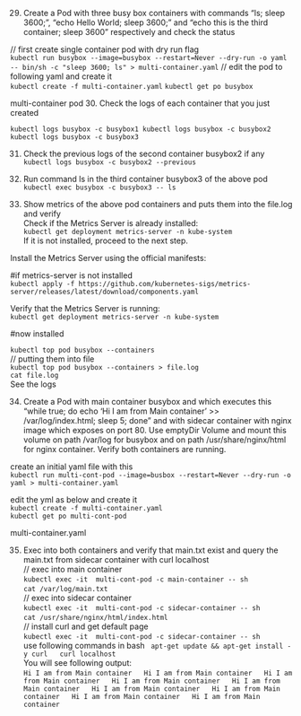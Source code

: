29. Create a Pod with three busy box containers with commands “ls; sleep 3600;”, “echo Hello World; sleep 3600;” and “echo this is the third container; sleep 3600” respectively and check the status

// first create single container pod with dry run flag  
`kubectl run busybox --image=busybox --restart=Never --dry-run -o yaml -- bin/sh -c "sleep 3600; ls" > multi-container.yaml`
// edit the pod to following yaml and create it  
`kubectl create -f multi-container.yaml`
`kubectl get po busybox`

multi-container pod
30. Check the logs of each container that you just created

`kubectl logs busybox -c busybox1
kubectl logs busybox -c busybox2
kubectl logs busybox -c busybox3`

31. Check the previous logs of the second container busybox2 if any  
`kubectl logs busybox -c busybox2 --previous`

32. Run command ls in the third container busybox3 of the above pod  
`kubectl exec busybox -c busybox3 -- ls`

33. Show metrics of the above pod containers and puts them into the file.log and verify  
Check if the Metrics Server is already installed:  
`kubectl get deployment metrics-server -n kube-system`  
If it is not installed, proceed to the next step.  

Install the Metrics Server using the official manifests:  

#if  metrics-server is not installed  
`kubectl apply -f https://github.com/kubernetes-sigs/metrics-server/releases/latest/download/components.yaml`  

Verify that the Metrics Server is running:  
`kubectl get deployment metrics-server -n kube-system`  

#now installed  

`kubectl top pod busybox --containers`  
// putting them into file  
`kubectl top pod busybox --containers > file.log`  
`cat file.log`  
See the logs  

34. Create a Pod with main container busybox and which executes this “while true; do echo ‘Hi I am from Main container’ >> /var/log/index.html; sleep 5; done” and with sidecar container with nginx image which exposes on port 80. Use emptyDir Volume and mount this volume on path /var/log for busybox and on path /usr/share/nginx/html for nginx container. Verify both containers are running.  

create an initial yaml file with this  
`kubectl run multi-cont-pod --image=busbox --restart=Never --dry-run -o yaml > multi-container.yaml `  

edit the yml as below and create it  
`kubectl create -f multi-container.yaml`  
`kubectl get po multi-cont-pod`  

multi-container.yaml  

35. Exec into both containers and verify that main.txt exist and query the main.txt from sidecar container with curl localhost  
// exec into main container  
`kubectl exec -it  multi-cont-pod -c main-container -- sh`  
`cat /var/log/main.txt`  
// exec into sidecar container  
`kubectl exec -it  multi-cont-pod -c sidecar-container -- sh`  
`cat /usr/share/nginx/html/index.html`  
// install curl and get default page  
`kubectl exec -it  multi-cont-pod -c sidecar-container -- sh`  
use following commands in bash
` apt-get update && apt-get install -y curl  
  curl localhost`  
You will see following output:  
`Hi I am from Main container  
Hi I am from Main container  
Hi I am from Main container  
Hi I am from Main container  
Hi I am from Main container  
Hi I am from Main container  
Hi I am from Main container  
Hi I am from Main container  
Hi I am from Main container`
